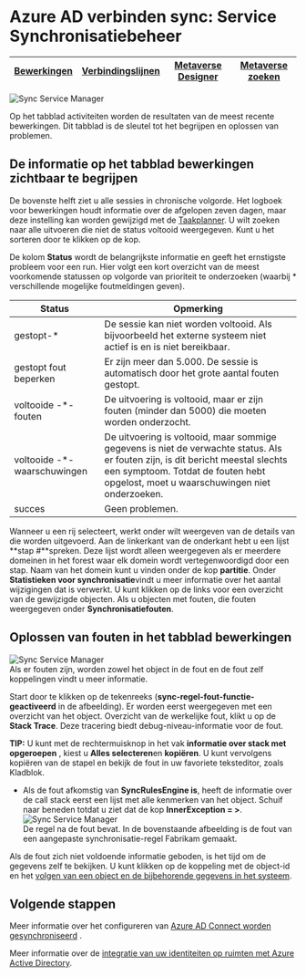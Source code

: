 <properties
    pageTitle="Azure AD verbinden sync: Service Synchronisatiebeheer UI | Microsoft Azure"
    description="Het tabblad bewerkingen in de Service Synchronisatiebeheer begrijpen voor Azure AD verbinden."
    services="active-directory"
    documentationCenter=""
    authors="andkjell"
    manager="femila"
    editor=""/>

<tags
    ms.service="active-directory"
    ms.workload="identity"
    ms.tgt_pltfrm="na"
    ms.devlang="na"
    ms.topic="article"
    ms.date="09/07/2016"
    ms.author="billmath"/>


# <a name="azure-ad-connect-sync-synchronization-service-manager"></a>Azure AD verbinden sync: Service Synchronisatiebeheer

[Bewerkingen](active-directory-aadconnectsync-service-manager-ui-operations.md) | [Verbindingslijnen](active-directory-aadconnectsync-service-manager-ui-connectors.md) | [Metaverse Designer](active-directory-aadconnectsync-service-manager-ui-mvdesigner.md) | [Metaverse zoeken](active-directory-aadconnectsync-service-manager-ui-mvsearch.md)
--- | --- | --- | ---

![Sync Service Manager](./media/active-directory-aadconnectsync-service-manager-ui/operations.png)

Op het tabblad activiteiten worden de resultaten van de meest recente bewerkingen. Dit tabblad is de sleutel tot het begrijpen en oplossen van problemen.

## <a name="understand-the-information-visible-in-the-operations-tab"></a>De informatie op het tabblad bewerkingen zichtbaar te begrijpen
De bovenste helft ziet u alle sessies in chronische volgorde. Het logboek voor bewerkingen houdt informatie over de afgelopen zeven dagen, maar deze instelling kan worden gewijzigd met de [Taakplanner](active-directory-aadconnectsync-feature-scheduler.md). U wilt zoeken naar alle uitvoeren die niet de status voltooid weergegeven. Kunt u het sorteren door te klikken op de kop.

De kolom **Status** wordt de belangrijkste informatie en geeft het ernstigste probleem voor een run. Hier volgt een kort overzicht van de meest voorkomende statussen op volgorde van prioriteit te onderzoeken (waarbij * verschillende mogelijke foutmeldingen geven).

Status | Opmerking
--- | ---
gestopt-* | De sessie kan niet worden voltooid. Als bijvoorbeeld het externe systeem niet actief is en is niet bereikbaar.
gestopt fout beperken | Er zijn meer dan 5.000. De sessie is automatisch door het grote aantal fouten gestopt.
voltooide -\*-fouten | De uitvoering is voltooid, maar er zijn fouten (minder dan 5000) die moeten worden onderzocht.
voltooide -\*-waarschuwingen | De uitvoering is voltooid, maar sommige gegevens is niet de verwachte status. Als er fouten zijn, is dit bericht meestal slechts een symptoom. Totdat de fouten hebt opgelost, moet u waarschuwingen niet onderzoeken.
succes | Geen problemen.

Wanneer u een rij selecteert, werkt onder wilt weergeven van de details van die worden uitgevoerd. Aan de linkerkant van de onderkant hebt u een lijst **stap #**spreken. Deze lijst wordt alleen weergegeven als er meerdere domeinen in het forest waar elk domein wordt vertegenwoordigd door een stap. Naam van het domein kunt u vinden onder de kop **partitie**. Onder **Statistieken voor synchronisatie**vindt u meer informatie over het aantal wijzigingen dat is verwerkt. U kunt klikken op de links voor een overzicht van de gewijzigde objecten. Als u objecten met fouten, die fouten weergegeven onder **Synchronisatiefouten**.

## <a name="troubleshoot-errors-in-operations-tab"></a>Oplossen van fouten in het tabblad bewerkingen
![Sync Service Manager](./media/active-directory-aadconnectsync-service-manager-ui/errorsync.png)  
Als er fouten zijn, worden zowel het object in de fout en de fout zelf koppelingen vindt u meer informatie.

Start door te klikken op de tekenreeks (**sync-regel-fout-functie-geactiveerd** in de afbeelding). Er worden eerst weergegeven met een overzicht van het object. Overzicht van de werkelijke fout, klikt u op de **Stack Trace**. Deze tracering biedt debug-niveau-informatie voor de fout.

**TIP:** U kunt met de rechtermuisknop in het vak **informatie over stack met opgeroepen** , kiest u **Alles selecteren**en **kopiëren**. U kunt vervolgens kopiëren van de stapel en bekijk de fout in uw favoriete teksteditor, zoals Kladblok.

- Als de fout afkomstig van **SyncRulesEngine is**, heeft de informatie over de call stack eerst een lijst met alle kenmerken van het object. Schuif naar beneden totdat u ziet dat de kop **InnerException = >**.  
![Sync Service Manager](./media/active-directory-aadconnectsync-service-manager-ui/errorinnerexception.png)  
De regel na de fout bevat. In de bovenstaande afbeelding is de fout van een aangepaste synchronisatie-regel Fabrikam gemaakt.

Als de fout zich niet voldoende informatie geboden, is het tijd om de gegevens zelf te bekijken. U kunt klikken op de koppeling met de object-id en het [volgen van een object en de bijbehorende gegevens in het systeem](active-directory-aadconnectsync-service-manager-ui-connectors.md#follow-an-object-and-its-data-through-the-system).

## <a name="next-steps"></a>Volgende stappen
Meer informatie over het configureren van [Azure AD Connect worden gesynchroniseerd](active-directory-aadconnectsync-whatis.md) .

Meer informatie over de [integratie van uw identiteiten op ruimten met Azure Active Directory](active-directory-aadconnect.md).
